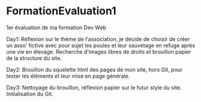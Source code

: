# FormationEvaluation1
1er évaluation de ma formation Dev Web

Day1: Réflexion sur le thème de l'association, je décide de choisir de créer un asso' fictive avec pour sujet les poules et leur sauvetage en refuge après une vie en élevage. Recherche d'images libres de droits et brouillon papier de la structure du site.

Day2: Brouillon du squelette html des pages de mon site, hors Git, pour tester les éléments et leur mise en page générale.

Day3: Nettoyage du brouillon, réflexion papier sur le futur style du site. Initialisation du Git.
